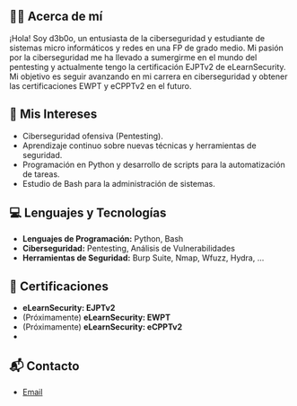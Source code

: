 ## 🧑‍🎓 Acerca de mí

¡Hola! Soy d3b0o, un entusiasta de la ciberseguridad y estudiante de sistemas micro informáticos y redes en una FP de grado medio. Mi pasión por la ciberseguridad me ha llevado a sumergirme en el mundo del pentesting y actualmente tengo la certificación EJPTv2 de eLearnSecurity. Mi objetivo es seguir avanzando en mi carrera en ciberseguridad y obtener las certificaciones EWPT y eCPPTv2 en el futuro.

## 🎯 Mis Intereses

- Ciberseguridad ofensiva (Pentesting).
- Aprendizaje continuo sobre nuevas técnicas y herramientas de seguridad.
- Programación en Python y desarrollo de scripts para la automatización de tareas.
- Estudio de Bash para la administración de sistemas.

## 💻 Lenguajes y Tecnologías

- **Lenguajes de Programación:** Python, Bash
- **Ciberseguridad:** Pentesting, Análisis de Vulnerabilidades
- **Herramientas de Seguridad:** Burp Suite, Nmap, Wfuzz, Hydra, ...

## 🏅 Certificaciones

- **eLearnSecurity: EJPTv2**
- (Próximamente) **eLearnSecurity: EWPT**
- (Próximamente) **eLearnSecurity: eCPPTv2**
- 
## 📬 Contacto

- [Email](arnaudeusedes@gmail.com)

